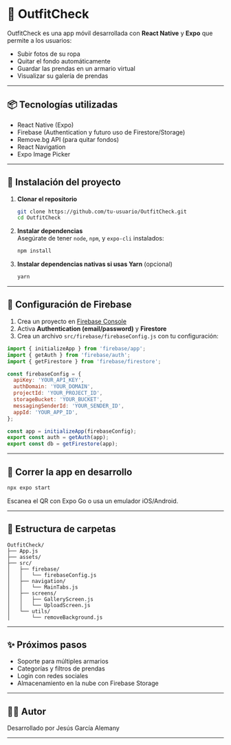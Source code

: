 # 👗 OutfitCheck

OutfitCheck es una app móvil desarrollada con **React Native** y **Expo** que permite a los usuarios:
- Subir fotos de su ropa
- Quitar el fondo automáticamente
- Guardar las prendas en un armario virtual
- Visualizar su galería de prendas

---

## 📦 Tecnologías utilizadas

- React Native (Expo)
- Firebase (Authentication y futuro uso de Firestore/Storage)
- Remove.bg API (para quitar fondos)
- React Navigation
- Expo Image Picker

---

## 🚀 Instalación del proyecto

1. **Clonar el repositorio**  
   ```bash
   git clone https://github.com/tu-usuario/OutfitCheck.git
   cd OutfitCheck
   ```

2. **Instalar dependencias**  
   Asegúrate de tener `node`, `npm`, y `expo-cli` instalados:
   ```bash
   npm install
   ```

3. **Instalar dependencias nativas si usas Yarn** (opcional)
   ```bash
   yarn
   ```

---

## 🔑 Configuración de Firebase

1. Crea un proyecto en [Firebase Console](https://console.firebase.google.com)
2. Activa **Authentication (email/password)** y **Firestore**
3. Crea un archivo `src/firebase/firebaseConfig.js` con tu configuración:

```js
import { initializeApp } from 'firebase/app';
import { getAuth } from 'firebase/auth';
import { getFirestore } from 'firebase/firestore';

const firebaseConfig = {
  apiKey: 'YOUR_API_KEY',
  authDomain: 'YOUR_DOMAIN',
  projectId: 'YOUR_PROJECT_ID',
  storageBucket: 'YOUR_BUCKET',
  messagingSenderId: 'YOUR_SENDER_ID',
  appId: 'YOUR_APP_ID',
};

const app = initializeApp(firebaseConfig);
export const auth = getAuth(app);
export const db = getFirestore(app);
```

---

## 🧪 Correr la app en desarrollo

```bash
npx expo start
```

Escanea el QR con Expo Go o usa un emulador iOS/Android.

---

## 📂 Estructura de carpetas

```
OutfitCheck/
├── App.js
├── assets/
├── src/
│   ├── firebase/
│   │   └── firebaseConfig.js
│   ├── navigation/
│   │   └── MainTabs.js
│   ├── screens/
│   │   ├── GalleryScreen.js
│   │   └── UploadScreen.js
│   └── utils/
│       └── removeBackground.js
```

---

## ✨ Próximos pasos

- Soporte para múltiples armarios
- Categorías y filtros de prendas
- Login con redes sociales
- Almacenamiento en la nube con Firebase Storage

---

## 👨‍💻 Autor

Desarrollado por Jesús García Alemany

---
